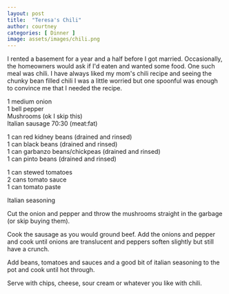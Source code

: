 ```yaml
---
layout: post
title:  "Teresa's Chili"
author: courtney
categories: [ Dinner ]
image: assets/images/chili.png
---
```


I rented a basement for a year and a half before I got married. Occasionally, the homeowners would ask if I'd eaten and wanted some food. One such meal was chili. I have always liked my mom's chili recipe and seeing the chunky bean filled chili I was a little worried but one spoonful was enough to convince me that I needed the recipe.

1 medium onion<br>
1 bell pepper<br>
Mushrooms (ok I skip this)<br>
Italian sausage 70:30 (meat:fat)<br>

1 can red kidney beans (drained and rinsed)<br>
1 can black beans (drained and rinsed)<br>
1 can garbanzo beans/chickpeas (drained and rinsed)<br>
1 can pinto beans (drained and rinsed)<br>

1 can stewed tomatoes<br>
2 cans tomato sauce<br>
1 can tomato paste<br>

Italian seasoning<br>

Cut the onion and pepper and throw the mushrooms straight in the garbage (or skip buying them).  

Cook the sausage as you would ground beef. Add the onions and pepper and cook until onions are translucent and peppers soften slightly but still have a crunch. 

Add beans, tomatoes and sauces and a good bit of italian seasoning to the pot and cook until hot through. 

Serve with chips, cheese, sour cream or whatever you like with chili.
